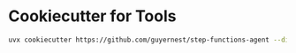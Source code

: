 # Cookiecutter for Tools

```bash
uvx cookiecutter https://github.com/guyernest/step-functions-agent --directory="lambda/cookiecutter/tools/python"
```
